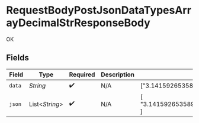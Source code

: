 # RequestBodyPostJsonDataTypesArrayDecimalStrResponseBody

OK


## Fields

| Field                                  | Type                                   | Required                               | Description                            | Example                                |
| -------------------------------------- | -------------------------------------- | -------------------------------------- | -------------------------------------- | -------------------------------------- |
| `data`                                 | *String*                               | :heavy_check_mark:                     | N/A                                    | ["3.141592653589793438462643383279"]   |
| `json`                                 | List<*String*>                         | :heavy_check_mark:                     | N/A                                    | [<br/>"3.141592653589793438462643383279"<br/>] |
